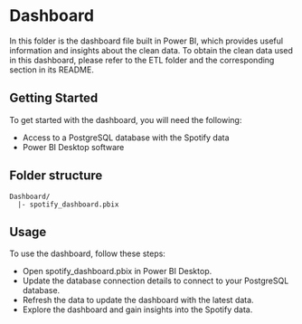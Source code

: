 # Dashboard
In this folder is the dashboard file built in Power BI, which provides useful information and insights about the clean data. To obtain the clean data used in this dashboard, please refer to the ETL folder and the corresponding section in its README.

## Getting Started
To get started with the dashboard, you will need the following:
- Access to a PostgreSQL database with the Spotify data
- Power BI Desktop software

## Folder structure
```
Dashboard/
  |- spotify_dashboard.pbix
```

## Usage
To use the dashboard, follow these steps:
- Open spotify_dashboard.pbix in Power BI Desktop.
- Update the database connection details to connect to your PostgreSQL database.
- Refresh the data to update the dashboard with the latest data.
- Explore the dashboard and gain insights into the Spotify data.

